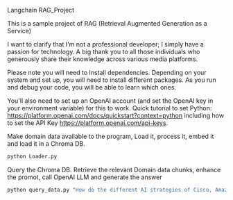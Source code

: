 Langchain RAG_Project

This is a sample project of RAG (Retrieval Augmented Generation as a Service)

I want to clarify that I'm not a professional developer; I simply have a passion for technology. A big thank you to all those individuals who generously share their knowledge across various media platforms.

Please note you will need to Install dependencies. Depending on your system and set up, you will need to install different packages.
As you run and debug your code, you will be able to learn which ones.

You'll also need to set up an OpenAI account (and set the OpenAI key in your environment variable) for this to work. Quick tutorial to set Python: https://platform.openai.com/docs/quickstart?context=python including how to set the API Key https://platform.openai.com/api-keys.


Make domain data available to the program, Load it, process it, embed it and load it in a Chroma DB.

```python
python Loader.py
```

Query the Chroma DB. Retrieve the relevant Domain data chunks, enhance the promot, call OpenAI LLM
and generate the answer 

```python
python query_data.py "How do the different AI strategies of Cisco, Amazon, Alphabet and Meta compare?"
```

